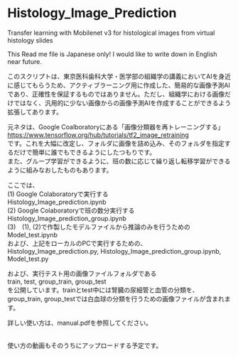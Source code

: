 # Histology_Image_Prediction
Transfer learning with Mobilenet v3 for histological images from virtual histology slides

This Read me file is Japanese only! I would like to write down in English near future.

このスクリプトは、東京医科歯科大学・医学部の組織学の講義においてAIを身近に感じてもらうため、アクティブラーニング用に作成した、簡易的な画像予測AIであり、正確性を保証するものではありません。ただし、組織学における画像だけではなく、汎用的に少ない画像からの画像予測AIを作成することができるよう拡張してあります。

元ネタは、Google Coalboratoryにある「画像分類器を再トレーニングする」<br>
https://www.tensorflow.org/hub/tutorials/tf2_image_retraining <br>
です。これを大幅に改定し、フォルダに画像を詰め込み、そのフォルダを指定するだけで簡単に誰でもできるようにしたつもりです。<br>
また、グループ学習ができるように、班の数に応じて繰り返し転移学習ができるように組みなおしたものもあります。

ここでは、<br>
(1) Google Colaboratoryで実行する<br>
Histology_Image_prediction.ipynb<br>
(2) Google Colaboratoryで班の数分実行する<br>
Histology_Image_prediction_group.ipynb<br>
(3)　(1), (2)で作製したモデルファイルから推論のみを行うための<br>
Model_test.ipynb<br>
および、上記をローカルのPCで実行するための、<br>
Histology_Image_prediction.py, Histology_Image_prediction_group.ipynb, Model_test.py

および、実行テスト用の画像ファイルフォルダである<br>
train, test, group_train, group_test<br>
を公開しています。trainとtest中には腎臓の尿細管と血管の分類を、group_train, group_testでは白血球の分類を行うための画像ファイルが含まれます。<br>

詳しい使い方は、manual.pdfを参照してください。<br><br>

使い方の動画もそのうちにアップロードする予定です。
